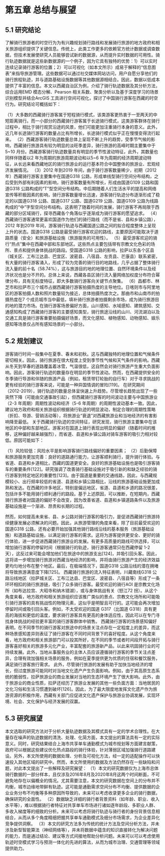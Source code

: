 # 第五章 总结与展望
## 5.1 研究结论
了解骑行旅游者的时空行为为有兴趣规划骑行路线和发展骑行旅游的地方政府和相关旅游组织提供了关键信息。传统上，此类工作更多的依赖官方统计数据或调查数据，但技术发展使研究人员能够尝试新的数据源，从而提升实时数据的可用性。骑行轨迹数据就是这些新数据源的一个例子，因为它具有独特的优势：1）可以实时连续记录骑行游客的位置；2）可以可视化（如本文所示）成易于解释的“信息图表”来指导旅游管理。这些数据可以通过社交媒体网站访问，用户自愿分享他们的骑行旅程轨迹，并与道路基础设施数据等其他数据源相结合。因此，数据以低成本提供了丰富的信息。本文以西藏自治区为例，介绍了骑行轨迹数据及其分析方法，综合运用EMD 模态分解、Pearson 相关系数、聚类分析以及基于深度学习的场景识别模型并结合ArcGIS 工具进行空间可视化，探讨了中国骑行游客在西藏的时空行为。研究结论可概括如下：

（1）大多数的西藏骑行游客属于短程骑行模式，该类游客更热衷于一至两天的中短距离骑行。而一小部分的西藏骑行游客属于长途骑行模式，这类游客群体在骑行过程中，相比于骑行观赏沿途的风景，他们可能更加注重骑行本身的意义。此外，近几年长途骑行游客的数量占比有所增长，长途骑行模式似乎正在慢慢变得流行起来。 
（2）西藏游客骑行轨迹数量总体上呈现不断上升的趋势，受季节气候的影响，西藏骑行旅游具有较为明显的淡旺季差异，骑行旅游的高峰时期主要集中于5~10 月份。西藏游客骑行轨迹数量具有明显的季节性波动特征，此外，其数量也同样伴随着以2 年为周期的旅游周期波动和以5~6 年为周期的经济周期波动特征，从长远来看西藏地区的骑行旅游业的运行基本符合中国整体的旅游业、宏观经济发展情况。 
（3）2012 年到2019 年间，由于骑行游客数量稀少，初期（2012 年）西藏骑行游客主要集中在国道G318 公路，形成单线型骑行空间分布结构，之后受到外部有利因素的影响，骑行游客数量有所增长，形成由国道G109 公路和国道G318 公路构成的“T”型空间分布结构。中后期随着人们生活水平的提高和网络宣传等积极因素的影响，骑行游客数量增长迅速，游客骑行轨迹分布逐渐形成了稳定的以国道G318 公路、国道G317 公路、国道G219 公路、国道G109 公路为线路构成的“中”字型空间分布结构。这表明了随着时间的发展，骑行游客不再局限于西藏的部分区域骑行，探寻西藏各个角落似乎逐渐成为骑行游客的愿望追求。
（4）西藏骑行游客通常更喜欢国道作为他们的骑行路线（而不是省、县和乡镇公路），2012 年到2019 年间，游客骑行轨迹与西藏国道公路之间的拟合程度整体上呈现上升的状态。国道G318 公路是最受骑行游客欢迎的路线，主要原因可能取决于道路质量（安全）和旅游基础设施（旅游服务的可用性）。 
（5）最受游客欢迎的骑行“热点”集中在西藏中部和东部地区。这些热点主要包括带有宗教文化色彩的场所、景点和提供身体挑战的路段。受国道G318 公路的影响，拉萨以东各个区县（城关区、工布江达县、巴宜区、波密县、八宿县、左贡县、芒康县）联系紧密，有大量的骑行游客涌入，形成了较为完善的骑行目的地路线，几乎占据了整体骑行流入量的前十名（58.74%），这与旅游目的地的地理位置、自然环境条件以及经济状况也是分不开的。总体上来说，西藏各县区骑行流入量网络加权度分布符合幂律分布，具有无标度特征，即大多数骑行游客向关键节点聚集。 
（6）昌都市、林芝市和拉萨市三个城市占据西藏骑行游客拍摄热度的主导地位。日喀则市与阿里地区的游客拍摄人数和照片数量较为接近，总体拍摄热度次之。那曲市和山南市的拍摄热度在7 个成员城市当中最低，填补骑行旅游者拍摄剩余市场，成为骑行旅游目的地的潜力市场。在骑行游客场景偏好方面，山川感知、水域感知、建筑感知、交通感知构成了西藏骑行游客的主要感知类型，骑行旅途沿线的山川、河流湖泊以及交通工具是骑行游客重要拍摄偏好场景，而文化感知、植物感知、动物感知、娱乐感知等场景仅占所有感知场景的一小部分。
## 5.2 规划建议
游客骑行时间一般集中在夏季、春末和初秋。这与西藏独特的地理位置和气候条件密切相关。因此，骑行旅游在很大程度上受到季节性气候和天气条件的影响。西藏从冬天到早春的道路覆盖着冰雪，气温很低，这自然会对骑行旅游产生重大负面影响。因此，游客骑行轨迹的数量存在明显的季节性波动。然而，在西藏提供安全的冬季骑行导游和伴随的旅游产品（例如，租赁带钉轮胎的自行车）对于寻求挑战的更有经验的骑行游客来说，可能是一种异国情调的冒险[119]。 在研究期间（2012-2019），骑行轨迹的数量总体呈快速上升趋势。尽管增长趋势出现了一些突然下降（可能由交通事故引起），但西藏骑行游客的时间波动主要与中国旅游业（2-3 年周期）周期性波动和经济（5-6 年周期）的周期性波动基本一致。因此，建议地方政府和相关旅游组织根据骑行轨迹的明显波动，制定合理的周期性策略（折扣、导游、营销活动等），将旅游业“衰退”对西藏旅游业和当地经济的有害影响降至最低。 关于西藏骑行轨迹的空间特征，研究发现，骑行旅游主要集中在该地区的中部和东部地区。游客对在国道上骑行表现出明显的偏好（随着时间的推移，这种偏好越来越强烈），而省道、县道和乡镇公路对骑车游客的吸引力相对较低。原因可能如下：

（1）风险较低：风险水平是影响游客骑行路线偏好的重要因素；
（2）后勤保障和旅游服务更加完善：良好的道路通行能力，让游客顺利骑行，提升骑行体验。与省道、县道和乡道相比，西藏的国道更安全。良好的旅游基础设施也是吸引游客骑车的重要条件[122]。研究强调了改善骑行基础设施对于吸引新的和缺乏经验的骑行游客到特定地区的重要性[123]。由于国道是重要的交通线路，因此，与西藏规模较小、出行频率较低的省道、县道和乡镇公路相比，沿线的旅游基础设施更加成熟和发达。在西藏的许多地区，特别是偏远地区，省道、县道和乡道的路况很差，包括许多不能用骑行顺利通行的路段。基于上述原因，可以推断，在短期内，西藏骑行旅游者对国道的偏好不会改变，因为改善省道、县道和乡镇道路条件以及旅游基础设施是一个渐进、昂贵和长期的过程。 

然而，如何提高未来省、县、乡公路对骑行游客的吸引力，是促进西藏骑行旅游持续健康发展必须解决的问题。因此，从旅游管理的角度来看，除了目前最受欢迎的国道G318 公路，还有必要开始加强其他骑行路线沿线的基本服务（旅游基础设施）和道路基础设施，以满足骑行游客的需求。这将为游客提供更安全、更好的骑行体验，进一步促进西藏骑行旅游业的发展。有更多高质量的路线可供选择，可以增加骑行游客的停留时间（根据骑行的轨迹，骑行游客通常只在西藏停留 1-2 天），这反过来可能会增加他们在旅途中的旅游支出[124]，并吸引回头客。因此，这将进一步增加骑行旅游对西藏当地经济的影响，并将由骑行旅游产生的经济效益更均匀地分布在整个地区。最后，在极端情况下，国道G318 公路沿线的潜在拥堵将导致旅游满意度下降[125]。 西藏骑行旅游的流入特征表明，川藏南线G318 公路沿线地区（拉萨城关区、工布江达县、巴宜区、波密县、八宿县等）形成了一条环环相扣的骑行旅游链，吸引了众多骑行游客。最受欢迎的骑行AOI 是宗教文化场所（如布达拉宫、大昭寺和纳木错湖），或与身体挑战有关（怒江72 拐）。从这个角度来看，地方政府和相关旅游组织应该推广类似的景点、宗教文化场所和可能吸引骑行游客的具有挑战性的物理元素，这似乎是明智且可行的。这可能会再次增加停留时间或吸引回头客。例如，不太受欢迎的国道 G317（比国道 G318）具有更高的海拔和更低的温度，要求骑行游客具有更高的身体适应性，因此可以在专门寻找身体挑战的经验更丰富的骑行游客群体中销售。 西藏骑行游客的场景感知偏好表明，在不同季节的骑行游客对旅途中的场景关注点存在一定程度上的差异，而这种场景感知差异则表征了骑行游客在不同时间背景下的喜好程度。从这个角度来看，地方政府和相关旅游部门可以投其所好，在不同的季节或者时间段开拓与骑行游客喜好相关的旅游多元化产业，丰富配套的旅游新产品，以此来巩固骑行业的可持续发展。此外，当地从事服务业的主体人员应该遵循骑行游客的季节关注点差异，合理有效加强相关场景的服务，例如在夏季提供更为优质的住宿和餐饮服务，满足骑行游客旅行需求。 此外，尽管骑行旅游的发展有助于加快当地经济的增长，但过度旅游可能同时对当地文化遗产产生负面影响。例如，由于其高原生态系统的脆弱性，拉萨旅游业的商业发展对当地的生态环境产生了很大影响。此外，由于旅游业的商业性质，拉萨还经历了旅游业发展的其他一些负面方面：当地居民的文化习俗和生活习惯遭到破坏[126]。因此，为了最大限度地发挥文化遗产作为旅游资源的积极作用，西藏有关部门应促进文化遗产保护与旅游业协调发展，实现环境、社会、文化保护与经济发展的双赢。

## 5.3 研究展望
本文选取的研究方法对于分析大量轨迹数据及其模式具有一定的学术合理性。在大量存在噪声的轨迹数据的清洗、处理、化简方面，本文提出的算法具有一定的实际意义。同时，研究结果结合上海市共享单车通勤模式为城市规划等方面建言献策，政府可以根据这些建议优化热点路段的骑行体验，针对薄弱区域加强骑行道路建设。另外，本文所使用的数据处理、分析及可视化方法，经一定的适配操作可以快速投入其他区域的研究中。然而，本文所使用的数据及方法仍然存在一些缺陷和问题，对此本文提出了一些解释及研究展望：
（1）本文的研究数据仅为上海市总体骑行数据的一部分样本，且仅涉及2016年8月及2020年8月这两个时间断面，不可避免地存在以偏概全的情况。尤其需要注意，本文的研究数据在空间上的分布并不均衡，城市边缘地带鲜有轨迹。这可能是通勤需求空间分布不均衡、提供数据的企业业务分布不均衡等多种原因所导致的，未来可以考虑收录更多企业的骑行数据，确保研究的全面性。
（2）数据缺乏详细的骑行者背景资料（如年龄、职业、收入水平等），难以根据骑行者特征对共享单车市场进行诸如逐年龄段、多职业人群、多收入梯度等的细致的分析。未来可以考虑将骑行轨迹与骑行者的身份背景信息相结合，从而从多个角度精细把握共享单车通勤模式及细分市场需求，为企业差异化竞争提供洞察。
（3）本文的研究方法多为传统的统计方法及空间分析方法，并未涉及新型智能算法（神经网络等），并未将数据中蕴含的知识直接转化为解决问题的能力，而是通过结论、建议等方式间接地帮助分析问题。未来可以可以考虑使用轨迹时空模式学习与预测一体化的先进的算法，从而为城市治理、交通管理等领域提供助力。